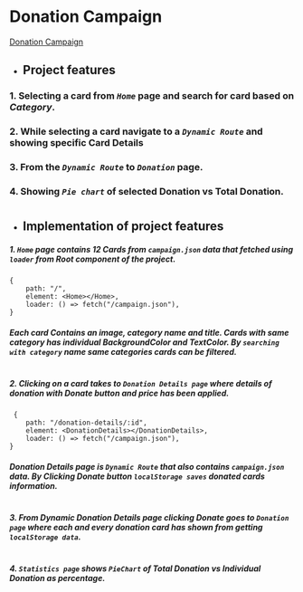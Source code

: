 # Donation Campaign

[Donation Campaign](<https://ass8-dchampaign.surge.sh>)

- ## Project features

### 1. Selecting a card from _`Home`_ page and search for card based on _Category_.

### 2. While selecting a card navigate to a _`Dynamic Route`_ and showing specific Card Details

### 3. From the _`Dynamic Route`_ to _`Donation`_ page.

### 4. Showing _`Pie chart`_ of selected Donation vs Total Donation.

#

- ## Implementation of project features

##### 1. _`Home`_ page contains _12 Cards_ from _`campaign.json`_ data that fetched using _`loader`_ from Root component of the project.

```
{
    path: "/",
    element: <Home></Home>,
    loader: () => fetch("/campaign.json"),
}
```

##### Each card Contains an image, category name and title. Cards with same category has individual _BackgroundColor_ and _TextColor_. By _`searching with category`_ name same categories cards can be filtered.

#

##### 2. Clicking on a card takes to _`Donation Details page`_ where details of donation with _Donate button and price_ has been applied.

```
 {
    path: "/donation-details/:id",
    element: <DonationDetails></DonationDetails>,
    loader: () => fetch("/campaign.json"),
}
```

##### _Donation Details page_ is _`Dynamic Route`_ that also contains _`campaign.json`_ data. By Clicking Donate button _`localStorage saves`_ donated cards information.

#

##### 3. From _Dynamic Donation Details page_ clicking Donate goes to _`Donation page`_ where each and every donation card has shown from getting _`localStorage data`_.

#

##### 4. _`Statistics page`_ shows _`PieChart`_ of _Total Donation vs Individual Donation as percentage_.
